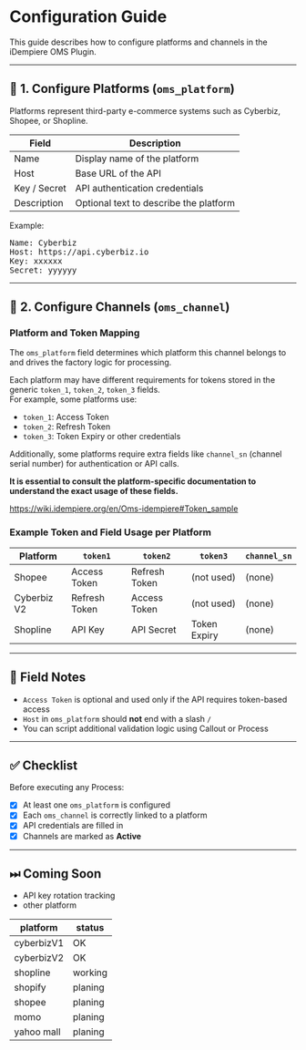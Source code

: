 # Configuration Guide

This guide describes how to configure platforms and channels in the iDempiere OMS Plugin.

---

## 🔧 1. Configure Platforms (`oms_platform`)

Platforms represent third-party e-commerce systems such as Cyberbiz, Shopee, or Shopline.

| Field         | Description                                |
|---------------|--------------------------------------------|
| Name          | Display name of the platform               |
| Host          | Base URL of the API                        |
| Key / Secret  | API authentication credentials             |
| Description   | Optional text to describe the platform     |


Example:
<pre>
Name: Cyberbiz
Host: https://api.cyberbiz.io
Key: xxxxxx
Secret: yyyyyy
</pre>
---

## 🏪 2. Configure Channels (`oms_channel`)

### Platform and Token Mapping

The `oms_platform` field determines which platform this channel belongs to and drives the factory logic for processing.

Each platform may have different requirements for tokens stored in the generic `token_1`, `token_2`, `token_3` fields.  
For example, some platforms use:

- `token_1`: Access Token  
- `token_2`: Refresh Token  
- `token_3`: Token Expiry or other credentials

Additionally, some platforms require extra fields like `channel_sn` (channel serial number) for authentication or API calls.

**It is essential to consult the platform-specific documentation to understand the exact usage of these fields.**

https://wiki.idempiere.org/en/Oms-idempiere#Token_sample

### Example Token and Field Usage per Platform

| Platform    | `token1`       | `token2`       | `token3`       | `channel_sn`     |
|-------------|-----------------|-----------------|-----------------|-------------------|
| Shopee      | Access Token    | Refresh Token   | (not used)      | (none)           |
| Cyberbiz V2 | Refresh Token   | Access Token    | (not used)      | (none)            |
| Shopline    | API Key         | API Secret      | Token Expiry    | (none)            |



---

## 📘 Field Notes

- `Access Token` is optional and used only if the API requires token-based access
- `Host` in `oms_platform` should **not** end with a slash `/`
- You can script additional validation logic using Callout or Process

---

## ✅ Checklist

Before executing any Process:

- [x] At least one `oms_platform` is configured
- [x] Each `oms_channel` is correctly linked to a platform
- [x] API credentials are filled in
- [x] Channels are marked as **Active**

---

## ⏭ Coming Soon

- API key rotation tracking
- other platform

| platform           | status                                 |
|--------------------|----------------------------------------|
| cyberbizV1| OK |
| cyberbizV2| OK |
| shopline | working |
| shopify | planing |
| shopee | planing |
| momo | planing |
| yahoo mall | planing |

